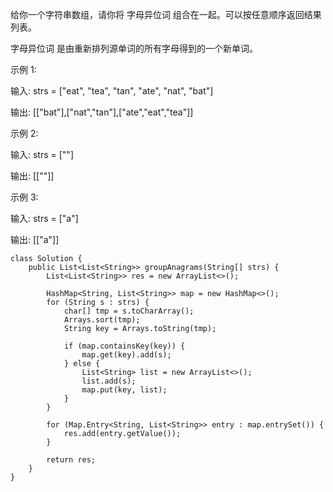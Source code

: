 给你一个字符串数组，请你将 字母异位词 组合在一起。可以按任意顺序返回结果列表。

字母异位词 是由重新排列源单词的所有字母得到的一个新单词。

 
示例 1:

输入: strs = ["eat", "tea", "tan", "ate", "nat", "bat"]

输出: [["bat"],["nat","tan"],["ate","eat","tea"]]

示例 2:

输入: strs = [""]

输出: [[""]]

示例 3:

输入: strs = ["a"]

输出: [["a"]]


```
class Solution {
    public List<List<String>> groupAnagrams(String[] strs) {
        List<List<String>> res = new ArrayList<>();

        HashMap<String, List<String>> map = new HashMap<>();
        for (String s : strs) {
            char[] tmp = s.toCharArray();
            Arrays.sort(tmp);
            String key = Arrays.toString(tmp);

            if (map.containsKey(key)) {
                map.get(key).add(s);
            } else {
                List<String> list = new ArrayList<>();
                list.add(s);
                map.put(key, list);
            }
        }

        for (Map.Entry<String, List<String>> entry : map.entrySet()) {
            res.add(entry.getValue());
        }

        return res;
    }
}
```
